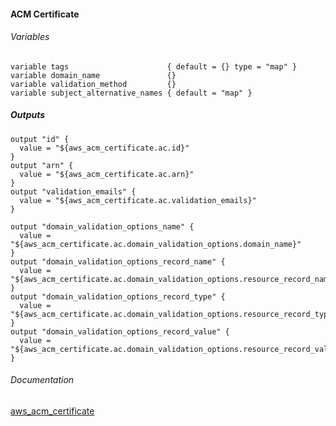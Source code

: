 ####  ACM Certificate

###### Variables
```
variable tags                      { default = {} type = "map" }
variable domain_name               {}
variable validation_method         {}
variable subject_alternative_names { default = "map" }
```

##### Outputs
```
output "id" {
  value = "${aws_acm_certificate.ac.id}"
}
output "arn" {
  value = "${aws_acm_certificate.ac.arn}"
}
output "validation_emails" {
  value = "${aws_acm_certificate.ac.validation_emails}"
}

output "domain_validation_options_name" {
  value = "${aws_acm_certificate.ac.domain_validation_options.domain_name}"
}
output "domain_validation_options_record_name" {
  value = "${aws_acm_certificate.ac.domain_validation_options.resource_record_name}"
}
output "domain_validation_options_record_type" {
  value = "${aws_acm_certificate.ac.domain_validation_options.resource_record_type}"
}
output "domain_validation_options_record_value" {
  value = "${aws_acm_certificate.ac.domain_validation_options.resource_record_value}"
}
```

###### Documentation
[aws_acm_certificate](https://www.terraform.io/docs/providers/aws/r/acm_certificate.html)
